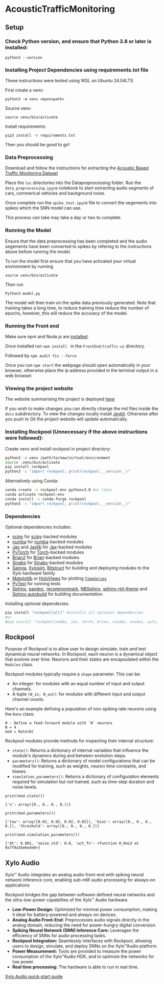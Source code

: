 # AcousticTrafficMonitoring

## Setup

### Check Python version, and ensure that Python 3.8 or later is installed:

```
python3 --version
```

### Installing Project Dependencies using requirements.txt file
These instructions were tested using WSL on Ubuntu 24.04LTS

First create a venv:
```
python3 -m venv <myenvpath>
```

Source venv:
```
source venv/bin/activate
```

Install requirements:
```
pip3 install -r requirements.txt
```

Then you should be good to go!

### Data Preprocessing
Download and follow the instructions for extracting the [Acoustic Based Traffic Monitoring Dataset](https://dcase.community/challenge2024/task-acoustic-based-traffic-monitoring)

Place the `loc` directories into the Datapreprocessing folder. Run the `data_preprocessing.ipynb` notebook to start extracting audio segments of cars, commerical vehicles and background noise.

Once complete run the `spike_test.ipynb` file to convert the segements into spikes which the SNN model can use.

This process can take may take a day or two to complete.

### Running the Model
Ensure that the data preprocessing has been completed and the audio segements have been converted to spikes by refering to the instructions above before running the model. 

To run the model first ensure that you have activated your virtual environment by running
```
source venv/bin/activate
```

Then run
```
Python3 model.py
```

The model will then train on the spike data previously generated. Note that training takes a long time, to reduce training time reduce the number of epochs, however, this will reduce the accuracy of the model.

### Running the Front end

Make sure npm and Node.js are [installed](https://askubuntu.com/questions/1502744/how-to-install-node-js-latest-version-on-ubuntu-22-04).

Once installed run ```npm install ``` in the ```FrontEnd/traffic-ui``` directory.

Followed by ```npm audit fix --force```

Once you run ```npm start``` the webpage should open automatically in your browser, otherwise place the ip address provided in the terminal output in a web browser.

### Viewing the project website
The website summarising the project is deployed [here](https://haxinator.github.io/AcousticTrafficMonitoring/)

If you wish to make changes you can directly change the md files inside the `docs` subdirectory. To view the changes locally install [Jeykll](https://jekyllrb.com/docs/installation/). Otherwise after you push to Git the project website will update automatically.
 
### Installing Rockpool (Unnecessary if the above instructions were followed):

Create venv and install rockpool in project directory:
``` bash
python3 -m venv /path/to/new/virtual/environment
source .venv/bin/activate
pip install rockpool
python3 -c "import rockpool; print(rockpool.__version__)"
```
Alternatively using Conda:
``` bash
conda create -n rockpool-env python=3.8 #or later
conda activate rockpool-env
conda install -c conda-forge rockpool
python3 -c "import rockpool; print(rockpool.__version__)"
```

### Dependencies

Optional dependencies includes:
- [scipy](https://www.scipy.org) for [scipy](https://www.scipy.org)-backed modules
- [numba](https://numba.pydata.org) for [numba](https://numba.pydata.org)-backed modules
- [Jax](https://github.com/google/jax) and [Jaxlib](https://github.com/google/jax) for [Jax](https://github.com/google/jax)-backed modules
- [PyTorch](https://pytorch.org/) for [Torch](https://pytorch.org/)-backed modules
- [Brian2](https://github.com/brian-team/brian2) for [Brian](https://github.com/brian-team/brian2)-backed modules
- [Sinabs](https://pypi.org/project/sinabs/) for [Sinabs](https://pypi.org/project/sinabs/)-backed modules
- [Samna](https://pypi.org/project/samna/), [Xylosim](https://pypi.org/project/xylosim/), [Bitstruct](https://pypi.org/project/bitstruct/) for building and deploying modules to the Xylo hardware family
- [Matplotlib](https://matplotlib.org) or [HoloViews](http://holoviews.org) for plotting [`TimeSeries`](https://rockpool.ai/reference/_autosummary/timeseries.TimeSeries.html#timeseries.TimeSeries "timeseries.TimeSeries")
- [PyTest](https://github.com/pytest-dev/pytest) for running tests
- [Sphinx](http://www.sphinx-doc.org), [pandoc](https://pandoc.org), [recommonmark](https://pypi.org/project/sphinx-rtd-theme/), [NBSphinx](https://github.com/spatialaudio/nbsphinx), [sphinx-rtd-theme](https://pypi.org/project/sphinx-rtd-theme/) and [Sphinx-autobuild](https://github.com/GaretJax/sphinx-autobuild) for building documentation

Installing optional dependecies:
``` bash
pip install "rockpool[all]" #installs all optional dependencies
#or
#pip install "rockpool[numba, jax, torch, brian, sinabs, exodus, xylo, dynapse, tests, docs]" #installs specific optional dependencies
```

## Rockpool

Purpose of Rockpool is to allow user to design simulate, train and test dynamical neural networks. In Rockpool, each neuron is a dynamical object that evolves over time. Neurons and their states are encapsulated within the `Modules` class.

Rockpool modules typically require a `shape` parameter. This can be:

- An integer: for modules with an equal number of input and output channels.
- A tuple `(N_in, N_out)`: for modules with different input and output channel counts.

Here's an example defining a population of non-spiking rate neurons using the `Rate` class:
```
# - Define a feed-forward module with `N` neurons
N = 4
mod = Rate(N)
```

Rockpool modules provide methods for inspecting their internal structure:

- `state()`: Returns a dictionary of internal variables that influence the module's dynamics during and between evolution steps.
- `parameters()`: Returns a dictionary of model configurations that can be modified for training, such as weights, neuron time constants, and biases.
- `simulation_parameters()`: Returns a dictionary of configuration elements required for simulation but not trained, such as time-step duration and noise levels.
```
print(mod.state())
```
`{'x': array([0., 0., 0., 0.])}`

```
print(mod.parameters())
```
`{'tau': array([0.02, 0.02, 0.02, 0.02]), 'bias': array([0., 0., 0., 0.]), 'threshold': array([0., 0., 0., 0.])}`

```
print(mod.simulation_parameters())
```
`{'dt': 0.001, 'noise_std': 0.0, 'act_fn': <function H_ReLU at 0x7f9a35e6ede0>}`

## Xylo Audio

Xylo™ Audio integrates an analog audio front-end with spiking neural network inference core, enabling sub-mW audio processing for always-on applications

Rockpool bridges the gap between software-defined neural networks and the ultra-low-power capabilites of the Xylo™ Audio hardware. 

- **Low-Power Design:** Optimized for minimal power consumption, making it ideal for battery-powered and always-on devices.
- **Analog Audio Front-End:** Preprocesses audio signals directly in the analog domain, reducing the need for power-hungry digital conversion.
- **Spiking Neural Network (SNN) Inference Core:** Leverages the efficiency of SNNs for audio processing tasks.
- **Rockpool Integration:** Seamlessly interfaces with Rockpool, allowing users to design, simulate, and deploy SNNs on the Xylo™Audio platform.
- **Power Measurement:** Tools are provided to measure the power consumption of the Xylo™Audio HDK, and to optimize the networks for low power.
- **Real time processing:** The hardware is able to run in real time.

[Xylo Audio quick-start guide](https://rockpool.ai/devices/quick-xylo/deploy_to_xylo.html)
